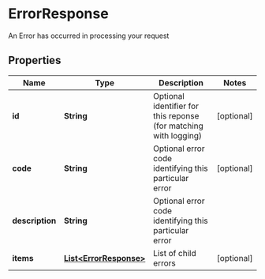 

# ErrorResponse

An Error has occurred in processing your request
## Properties

Name | Type | Description | Notes
------------ | ------------- | ------------- | -------------
**id** | **String** | Optional identifier for this reponse (for matching with logging) |  [optional]
**code** | **String** | Optional error code identifying this particular error |  [optional]
**description** | **String** | Optional error code identifying this particular error | 
**items** | [**List&lt;ErrorResponse&gt;**](ErrorResponse.md) | List of child errors |  [optional]



